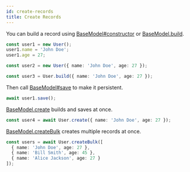 ```yaml
---
id: create-records
title: Create Records
---
```


You can build a record using [BaseModel#constructor](/cormo/api/cormo/classes/basemodel.html#constructor) or [BaseModel.build](/cormo/api/cormo/classes/basemodel.html#build).

```typescript
const user1 = new User();
user1.name = 'John Doe';
user1.age = 27;

const user2 = new User({ name: 'John Doe', age: 27 });

const user3 = User.build({ name: 'John Doe', age: 27 });
```

Then call [BaseModel#save](/cormo/api/cormo/classes/basemodel.html#save) to make it persistent.

```typescript
await user1.save();
```

[BaseModel.create](/cormo/api/cormo/classes/basemodel.html#create) builds and saves at once.

```typescript
const user4 = await User.create({ name: 'John Doe', age: 27 });
```

[BaseModel.createBulk](/cormo/api/cormo/classes/basemodel.html#createbulk) creates multiple records at once.

```typescript
const users = await User.createBulk([
  { name: 'John Doe', age: 27 },
  { name: 'Bill Smith', age: 45 },
  { name: 'Alice Jackson', age: 27 }
]);
```
